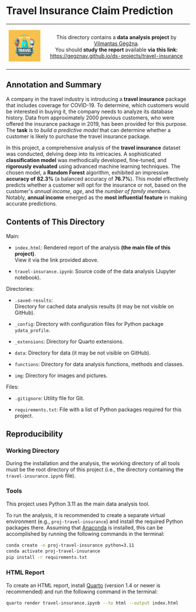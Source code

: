 Travel Insurance Claim Prediction
=================================

<table width="100%">
  <tr>
  <td width="20%">
  <p align="center">
  
  <img src="img/logo-mini.png">

  </p>
  </td> 
  <td width="80%" align="center">
  
  This directory contains a **data analysis project** by [Vilmantas Gėgžna](https://github.com/GegznaV).  
You should **study the report** available **via this link:**  
<https://gegznav.github.io/ds-projects/travel-insurance>   

  </td>
  </tr>
</table>


Annotation and Summary
----------------------

A company in the travel industry is introducing a **travel insurance** package that includes coverage for COVID-19. To determine, which customers would be interested in buying it, the company needs to analyze its database history. Data from approximately 2000 previous customers, who were offered the insurance package in 2019, has been provided for this purpose. The **task** is to *build a predictive model* that can determine whether a customer is likely to purchase the travel insurance package.

In this project, a comprehensive analysis of the **travel insurance** dataset was conducted, delving deep into its intricacies. A sophisticated **classification model** was methodically developed, fine-tuned, and **rigorously evaluated** using advanced machine learning techniques. The chosen model, a **Random Forest** algorithm, exhibited an impressive **accuracy of 82.3%** (a balanced accuracy of **76.7%**). This model effectively predicts whether a customer will opt for the insurance or not, based on the customer's *annual income*, *age*, and the *number of family members*. Notably,  **annual income** emerged as the **most influential feature** in making accurate predictions.



Contents of This Directory
--------------------------

Main:

- `index.html`:
Rendered report of the analysis **(the main file of this project)**.  
View it via the link provided above.

- `travel-insurance.ipynb`:
Source code of the data analysis (Jupyter notebook).


Directories:

- `.saved-results`:  
Directory for cached data analysis results (it may be not visible on GitHub).

- `_config`:
Directory with configuration files for Python package `ydata_profile`.

- `_extensions`:
Directory for Quarto extensions.

- `data`:
Directory for data (it may be not visible on GitHub).

- `functions`:
Directory for data analysis functions, methods and classes.

- `img`:
Directory for images and pictures.


Files:

- `.gitignore`:
Utility file for Git.

- `requirements.txt`: 
File with a list of Python packages required for this project.


Reproducibility
---------------

### Working Directory

During the installation and the analysis, the working directory of all tools must be the root directory of this project 
(i.e., the directory containing the `travel-insurance.ipynb` file).

### Tools

This project uses Python 3.11 as the main data analysis tool.

To run the analysis, it is recommended to create a separate virtual environment 
(e.g., `proj-travel-insurance`) 
and install the required Python packages there.
Assuming that [Anaconda](https://www.anaconda.com/download) is installed, this can be accomplished by running the following commands in the terminal:

```bash
conda create -n proj-travel-insurance python=3.11
conda activate proj-travel-insurance
pip install -r requirements.txt
```


### HTML Report

To create an HTML report, install [Quarto](https://quarto.org/docs/download/) (version 1.4 or newer is recommended) and run the following command in the terminal:

```bash
quarto render travel-insurance.ipynb --to html --output index.html
```
